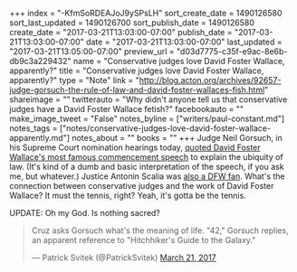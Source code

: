 +++
index = "-KfmSoRDEAJoJ9ySPsLH"
sort_create_date = 1490126580
sort_last_updated = 1490126700
sort_publish_date = 1490126580
create_date = "2017-03-21T13:03:00-07:00"
publish_date = "2017-03-21T13:03:00-07:00"
date = "2017-03-21T13:03:00-07:00"
last_updated = "2017-03-21T13:05:00-07:00"
preview_url = "d03d7775-c35f-e9ac-8e6b-db9c3a229432"
name = "Conservative judges love David Foster Wallace, apparently?"
title = "Conservative judges love David Foster Wallace, apparently?"
type = "Note"
link = "http://blog.acton.org/archives/92657-judge-gorsuch-the-rule-of-law-and-david-foster-wallaces-fish.html"
shareimage = ""
twitterauto = "Why didn't anyone tell us that conservative judges have a David Foster Wallace fetish?"
facebookauto = ""
make_image_tweet = "False"
notes_byline = ["writers/paul-constant.md"]
notes_tags = ["notes/conservative-judges-love-david-foster-wallace-apparently.md"]
notes_about = ""
books = ""
+++
Judge Neil Gorsuch, in his Supreme Court nomination hearings today, [quoted David Foster Wallace's most famous commencement speech](http://blog.acton.org/archives/92657-judge-gorsuch-the-rule-of-law-and-david-foster-wallaces-fish.html) to explain the ubiquity of law. (It's kind of a dumb and basic interpretation of the speech, if you ask me, but whatever.) Justice Antonin Scalia was [also a DFW fan](http://www.businessinsider.com/scalia-likes-david-foster-wallace-2012-11). What's the connection between conservative judges and the work of David Foster Wallace? It must the tennis, right? Yeah, it's gotta be the tennis.

UPDATE: Oh my God. Is nothing sacred?

<blockquote class="twitter-tweet" data-lang="en"><p lang="en" dir="ltr">Cruz asks Gorsuch what&#39;s the meaning of life. &quot;42,&quot; Gorsuch replies, an apparent reference to &quot;Hitchhiker&#39;s Guide to the Galaxy.&quot;</p>&mdash; Patrick Svitek (@PatrickSvitek) <a href="https://twitter.com/PatrickSvitek/status/844272238954188800">March 21, 2017</a></blockquote>